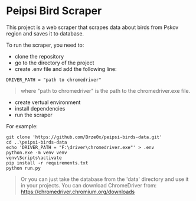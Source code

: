 # Peipsi Bird Scraper

This project is a web scraper that scrapes data about birds from Pskov region and saves it to database.

To run the scraper, you need to: 
- clone the repository
- go to the directory of the project
- create .env file and add the following line:
```
DRIVER_PATH = "path to chromedriver"
```
> where "path to chromedriver" is the path to the chromedriver.exe file.
- create vertual environment
- install dependencies
- run the scraper

For example:
```
git clone 'https://github.com/Brze0x/peipsi-birds-data.git'
cd ..\peipsi-birds-data
echo 'DRIVER_PATH = "F:\driver\chromedriver.exe"' > .env
python.exe -m venv venv
venv\Scripts\activate
pip install -r requirements.txt
python run.py
```

> Or you can just take the database from the 'data' directory and use it in your projects.
> You can download ChromeDriver from:  https://chromedriver.chromium.org/downloads
